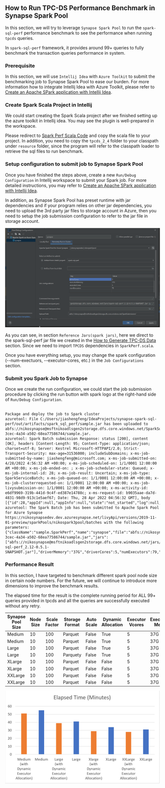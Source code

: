 ## How to Run TPC-DS Performance Benchmark in Synapse Spark Pool

In this section, we will try to leverage `Synapse Spark Pool` to run the `spark-sql-perf` performance benchmark to see the performance when running `tpcds` queries.

In `spark-sql-perf` framework, it provides around 99+ queries to fully benchmark the transaction queries performance in system.

### Prerequisite

In this section, we will use `Intellij Idea` with `Azure Toolkit` to submit the benchmarking job to Synapse Spark Pool to ease our burden. For more information how to integrate Intellij Idea with Azure Toolkit, please refer to [Create an Apache SPark application with Intellij Idea](https://docs.microsoft.com/en-us/azure/synapse-analytics/spark/intellij-tool-synapse).

### Create Spark Scala Project in Intellij

We could start creating the Spark Scala project after we finished setting up the azure toolkit in Intellij idea. You may see the plugin is well-prepared in the workspace.

Please redirect to [Spark Perf Scala Code](codesample/SparkPerf.scala) and copy the scala file to your project. In addition, you need to copy the `tpcds_2_4` folder to your classpath under `resource` folder, since the program will refer to the classpath loader to retrieve the sql files to run benchmark.

### Setup configuration to submit job to Synapse Spark Pool
Once you have finished the steps above, create a new `Run/Debug Configuration` in Intellij workspace to submit your Spark job. For more detailed instructions, you may refer to [Create an Apache SPark application with Intellij Idea](https://docs.microsoft.com/en-us/azure/synapse-analytics/spark/intellij-tool-synapse).

In addition, as Synapse Spark Pool has preset runtime with jar dependencies and if your program relies on other jar dependencies, you need to upload the 3rd party jar files to storage account in Azure, then you need to setup the job submission configuration to refer to the jar file in storage account.

![image](pics/synapse-job-submission-intellij-conf.png)

As you can see, in section `Reference Jars(spark jars)`, here we direct to the spark-sql-perf jar file we created in the [How to Generate TPC-DS Data](how-to-generate-tpc-ds-data.md) section. Since we need to import `TPCDS` dependencies in `SparkPerf.scala`.

Once you have everything setup, you may change the spark configuration (--num-exectuors, --executor-cores, etc.) in the `Job Configurations` section.

### Submit you Spark Job to Synapse
Once we create the run configuration, we could start the job submission procedure by clicking the run button with spark logo at the right-hand side of `Run/Debug Configuration`.

```aidl

Package and deploy the job to Spark cluster
azuretool: File C:/Users/jiashengfeng/IdeaProjects/synapse-spark-sql-perf/out/artifacts/spark_sql_perf/sample.jar has been uploaded to abfs://nikosynapse@msftnikoadlsgen2storage.dfs.core.windows.net/SparkSubmission/2022/04/28/febf0061-3cec-4a34-a502-68ea77586744/sample.jar.
azuretool: Spark Batch submission Response: status [200], content [OK], headers [Content-Length: 95; Content-Type: application/json; charset=utf-8; Server: Kestrel Microsoft-HTTPAPI/2.0; Strict-Transport-Security: max-age=31536000; includeSubDomains; x-ms-job-submitted-by-name: jiashengfeng@microsoft.com; x-ms-job-submitted-on: 4/28/2022 4:56:32 AM +00:00; x-ms-job-scheduled-on: 1/1/0001 12:00:00 AM +00:00; x-ms-job-ended-on: ; x-ms-job-scheduler-state: Queued; x-ms-job-internal-id: 28; x-ms-job-result: Uncertain; x-ms-job-type: SparkServiceBatch; x-ms-job-queued-on: 1/1/0001 12:00:00 AM +00:00; x-ms-job-clusterrequested-on: 1/1/0001 12:00:00 AM +00:00; x-ms-job-livysubmission-on: 1/1/0001 12:00:00 AM +00:00; x-ms-activity-id: e6df9969-319b-441d-9c4f-ed387e14788c; x-ms-request-id: b9035aae-da7d-4831-98d9-913c1e5aef67; Date: Thu, 28 Apr 2022 04:56:32 GMT], body [{"id":28,"appId":null,"appInfo":null,"state":"not_started","log":null,"registeredSources":null}]
azuretool: The Spark Batch job has been submitted to Apache Spark Pool for Azure Synapse https://nikosynapsedev.dev.azuresynapse.net/livyApi/versions/2019-11-01-preview/sparkPools/nikospark3pool/batches with the following parameters: {"className":"sample.SparkPerf","name":"synapse","file":"abfs://nikosynapse@msftnikoadlsgen2storage.dfs.core.windows.net/SparkSubmission/2022/04/28/febf0061-3cec-4a34-a502-68ea77586744/sample.jar","jars":["abfs://nikosynapse@msftnikoadlsgen2storage.dfs.core.windows.net/jars/spark-sql-perf_2.12-0.5.1-SNAPSHOT.jar"],"driverMemory":"37G","driverCores":5,"numExecutors":79,"executorMemory":"37G","executorCores":5}

```

### Performance Result

In this section, I have targeted to benchmark different spark pool node size in certain node numbers. For the future, we will continue to introduce more dimensions to improve the benchmark results.

The elapsed time for the result is the complete running period for ALL 99+ queries provided in tpcds and all the queries are successfully executed without any retry.

| Synapse Pool Size | Node Size | Scale Factor                | Storage Format        | Auto Scale | Dynamic Allocation | Executor Vcores | Executor Mem | # of Executors | Elapsed Time (Minutes) |
|-------------------|-----------|-----------------------------|-----------------------|------------|--------------------|-----------------|--------------|----------------|------------------------|
| Medium            | 10        | 100                         | Parquet               | False      | True               | 5               | 37G          | 9              | 51                     |
| Medium             | 10      | 100 | Parquet                |     False       |          True          | 5               |       37G       | 9              | 55                     |
| Large            | 10      | 100  | Parquet                   |    False        |       True             | 5               |     37G         | 19             | 39                     |
| Large           | 10      | 100 | Parquety |        False    |          True          | 5               |       37G       | 19             | 41                     |
| XLarge            | 10      | 100  | Parquet                |    False        |     False               | 5               |    37G          | 39             | 29                     |
| XLarge             | 10      | 100 | Parquet                |    False        |       False             | 5               |     37G         | 39             | 34                     |
| XXLarge            | 10      | 100  | Parquet                   |   False         |    False                | 5               |    37G          | 79             | 28                     |
| XXLarge           | 10      | 100  | Parquet |      False      |          False          | 5               |     37G         | 79             | 31                     |

![image](pics/performance-benchmark.png)